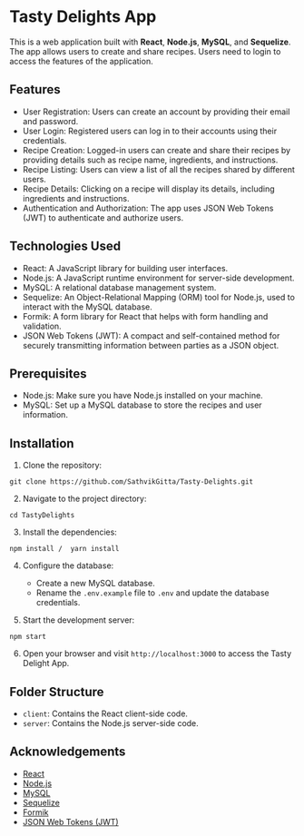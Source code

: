 # Tasty Delights App

This is a web application built with **React**, **Node.js**, **MySQL**, and **Sequelize**. The app allows users to create and share recipes. Users need to login to access the features of the application.

## Features

- User Registration: Users can create an account by providing their email and password.
- User Login: Registered users can log in to their accounts using their credentials.
- Recipe Creation: Logged-in users can create and share their recipes by providing details such as recipe name, ingredients, and instructions.
- Recipe Listing: Users can view a list of all the recipes shared by different users.
- Recipe Details: Clicking on a recipe will display its details, including ingredients and instructions.
- Authentication and Authorization: The app uses JSON Web Tokens (JWT) to authenticate and authorize users.

## Technologies Used

- React: A JavaScript library for building user interfaces.
- Node.js: A JavaScript runtime environment for server-side development.
- MySQL: A relational database management system.
- Sequelize: An Object-Relational Mapping (ORM) tool for Node.js, used to interact with the MySQL database.
- Formik: A form library for React that helps with form handling and validation.
- JSON Web Tokens (JWT): A compact and self-contained method for securely transmitting information between parties as a JSON object.

## Prerequisites

- Node.js: Make sure you have Node.js installed on your machine.
- MySQL: Set up a MySQL database to store the recipes and user information.

## Installation

1. Clone the repository:

```
git clone https://github.com/SathvikGitta/Tasty-Delights.git
```

2. Navigate to the project directory:

```
cd TastyDelights
```

3. Install the dependencies:

```
npm install /  yarn install 
```

4. Configure the database:

   - Create a new MySQL database.
   - Rename the `.env.example` file to `.env` and update the database credentials.

5. Start the development server:

```
npm start
```

6. Open your browser and visit `http://localhost:3000` to access the Tasty Delight App.

## Folder Structure

- `client`: Contains the React client-side code.
- `server`: Contains the Node.js server-side code.



## Acknowledgements

- [React](https://reactjs.org/)
- [Node.js](https://nodejs.org/)
- [MySQL](https://www.mysql.com/)
- [Sequelize](https://sequelize.org/)
- [Formik](https://formik.org/)
- [JSON Web Tokens (JWT)](https://jwt.io/)
